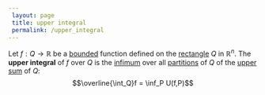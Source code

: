```yaml
---
 layout: page
 title: upper integral
 permalink: /upper_integral
---
```

Let $f:Q\to\mathbb R$ be a [bounded](https://defsmath.github.io/DefsMath/bounded) function defined on the [rectangle](https://defsmath.github.io/DefsMath/rectangle) $Q$ in $\mathbb R^n$. The **upper integral** of $f$ over $Q$ is the [infimum](https://defsmath.github.io/DefsMath/infimum) over all [partitions](https://defsmath.github.io/DefsMath/partition_of_a_set) of $Q$ of the [upper sum](https://defsmath.github.io/DefsMath/upper_sum) of $Q$: $$\overline{\int_Q}f = \inf_P U(f,P)$$